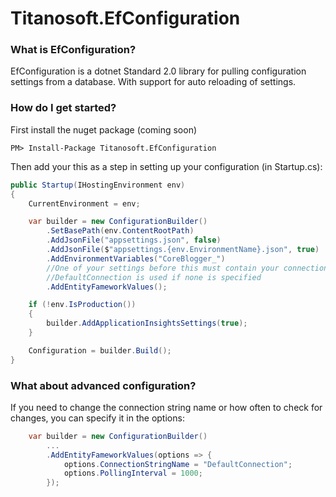 # Titanosoft.EfConfiguration

### What is EfConfiguration?

EfConfiguration is a dotnet Standard 2.0 library for pulling configuration settings from a database. With support for auto reloading of settings.

### How do I get started?

First install the nuget package (coming soon)

```
PM> Install-Package Titanosoft.EfConfiguration
```

Then add your this as a step in setting up your configuration (in Startup.cs):

```csharp
public Startup(IHostingEnvironment env)
{
    CurrentEnvironment = env;

    var builder = new ConfigurationBuilder()
        .SetBasePath(env.ContentRootPath)
        .AddJsonFile("appsettings.json", false)
        .AddJsonFile($"appsettings.{env.EnvironmentName}.json", true)
        .AddEnvironmentVariables("CoreBlogger_")
        //One of your settings before this must contain your connection string 
        //DefaultConnection is used if none is specified
        .AddEntityFameworkValues();

    if (!env.IsProduction())
    {
        builder.AddApplicationInsightsSettings(true);
    }

    Configuration = builder.Build();
}
```

### What about advanced configuration?

If you need to change the connection string name or how often to check for changes, you can specify it in the options:
```csharp
    var builder = new ConfigurationBuilder()
        ...
        .AddEntityFameworkValues(options => {
            options.ConnectionStringName = "DefaultConnection";
            options.PollingInterval = 1000;
        });
```

